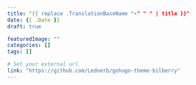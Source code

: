 ```yaml
---
title: "{{ replace .TranslationBaseName "-" " " | title }}"
date: {{ .Date }}
draft: true

featuredImage: ""
categories: []
tags: []

# Set your external url
link: "https://github.com/Lednerb/gohugo-theme-bilberry"
---
```

